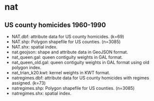 nat
===

US county homicides 1960-1990
-----------------------------

* NAT.dbf: attribute data for US county homicides. (k=69)
* NAT.shp: Polygon shapefile for US counties. (n=3085)
* NAT.shx: spatial index.
* nat.geojson: shape and attribute data in GeoJSON format.
* nat_queen.gal: queen contiguity weights in GAL format.
* nat_queen_old.gal: queen contiguity weights in GAL format using old polygon index.
* nat_trian_k20.kwt: kernel weights in KWT format.
* natregimes.dbf: attribute data for US county homicides with regimes assigned. (k=73)
* natregimes.shp: Polygon shapefile for US counties. (n=3085)
* natregimes.shx: spatial index.
